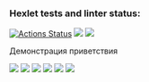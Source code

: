 ### Hexlet tests and linter status:
[![Actions Status](https://github.com/RainbowCake1/frontend-project-44/workflows/hexlet-check/badge.svg)](https://github.com/RainbowCake1/frontend-project-44/actions)
<a href="https://codeclimate.com/github/RainbowCake1/frontend-project-44/maintainability"><img src="https://api.codeclimate.com/v1/badges/eca07b988093c056a328/maintainability" /></a>
<a href="https://codeclimate.com/github/RainbowCake1/frontend-project-44/test_coverage"><img src="https://api.codeclimate.com/v1/badges/eca07b988093c056a328/test_coverage" /></a>

<p>Демонстрация приветствия</p>
<a href="https://asciinema.org/a/inpnRceUnDCE9AtSAuIYfrXv4" target="_blank"><img src="https://asciinema.org/a/inpnRceUnDCE9AtSAuIYfrXv4.svg" /></a>
<a href="https://asciinema.org/a/uRe4wJIbbPJVHNFRyLALEmHbz" target="_blank"><img src="https://asciinema.org/a/uRe4wJIbbPJVHNFRyLALEmHbz.svg" /></a>
<a href="https://asciinema.org/a/ubpSg32m2gPXjE9MYZ49DTrEt" target="_blank"><img src="https://asciinema.org/a/ubpSg32m2gPXjE9MYZ49DTrEt.svg" /></a>
<a href="https://asciinema.org/a/q1znGO6w3HNqU9dJfY6AsX4JJ" target="_blank"><img src="https://asciinema.org/a/q1znGO6w3HNqU9dJfY6AsX4JJ.svg" /></a>
<a href="https://asciinema.org/a/BplDIoepwMTiFmyEzXNiRm81I" target="_blank"><img src="https://asciinema.org/a/BplDIoepwMTiFmyEzXNiRm81I.svg" /></a>
<a href="https://asciinema.org/a/p4IrEsmIeyuXkYOzzw6bvU4Ph" target="_blank"><img src="https://asciinema.org/a/p4IrEsmIeyuXkYOzzw6bvU4Ph.svg" /></a>
